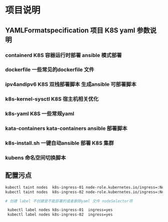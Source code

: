 # 项目说明

## YAMLFormatspecification  项目 K8S yaml 参数说明

### containerd K8S 容器运行时部署 ansible 模式部署

### dockerfile 一些常见的dockerfile 文件

### ipv4andipv6 K8S 双栈部署脚本 生成ansible 可部署脚本

### k8s-kernel-sysctl K8S 宿主机相关优化

### k8s-yaml K8S 一些常规yaml

### kata-containers kata-containers ansible 部署脚本

### k8s-install.sh 一键自动ansible 部署 K8S 集群

### kubens 命名空间切换脚本

## 配置污点

```bash
kubectl taint nodes  k8s-ingress-01 node-role.kubernetes.io/ingress=:NoSchedule
kubectl taint nodes  k8s-ingress-02 node-role.kubernetes.io/ingress=:NoSchedule

# 创建 label 不创建是不能部署的或者删除yaml 文件 nodeSelector项

 kubectl label nodes k8s-ingress-01  ingress=yes
 kubectl label nodes k8s-ingress-02  ingress=yes
```
